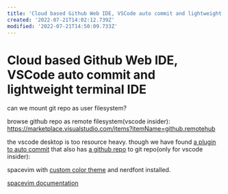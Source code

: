 ```yaml
---
title: 'Cloud based Github Web IDE, VSCode auto commit and lightweight terminal IDE'
created: '2022-07-21T14:02:12.739Z'
modified: '2022-07-21T14:50:09.733Z'
---
```


# Cloud based Github Web IDE, VSCode auto commit and lightweight terminal IDE

can we mount git repo as user filesystem?

browse github repo as remote filesystem(vscode insider):
https://marketplace.visualstudio.com/items?itemName=github.remotehub

the vscode desktop is too resource heavy. though we have found [a plugin to auto commit](https://marketplace.visualstudio.com/items?itemName=emjio.git-auto-commit) that also has [a github repo]() to git repo(only for vscode insider):

spacevim with [custom color theme](https://github.com/jordst/colorscheme) and nerdfont installed.

[spacevim documentation](https://spacevim.org/documentation/)
